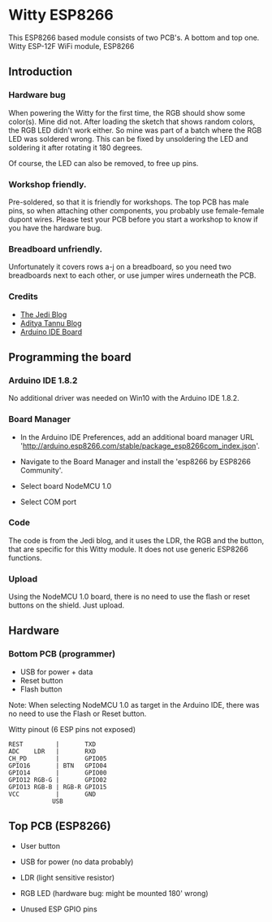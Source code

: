 # Witty ESP8266

This ESP8266 based module consists of two PCB's. A bottom and top one. 
Witty ESP-12F WiFi module, ESP8266

## Introduction

### Hardware bug

When powering the Witty for the first time, the RGB should show some color(s). Mine did not. After loading the sketch that shows random colors, the RGB LED didn't work either. So mine was part of a batch where the RGB LED was soldered wrong. This can be fixed by unsoldering the LED and soldering it after rotating it 180 degrees.

Of course, the LED can also be removed, to free up pins.

### Workshop friendly. 

Pre-soldered, so that it is friendly for workshops. The top PCB has male pins, so when attaching other components, you probably use female-female dupont wires. Please test your PCB before you start a workshop to know if you have the hardware bug.

### Breadboard unfriendly.

Unfortunately it covers rows a-j on a breadboard, so you need two breadboards next to each other, or use jumper wires underneath the PCB.

### Credits

 * [The Jedi Blog](https://blog.the-jedi.co.uk/2016/01/02/wifi-witty-esp12f-board/)
 * [Aditya Tannu Blog](http://adityatannu.com/blog/post/2016/01/31/ESP8266-Witty-Cloud-Board-Demo.html) 
 * [Arduino IDE Board](https://github.com/esp8266/Arduino)


## Programming the board 

### Arduino IDE 1.8.2

No additional driver was needed on Win10 with the Arduino IDE 1.8.2.

### Board Manager

 * In the Arduino IDE Preferences, add an additional board manager URL 'http://arduino.esp8266.com/stable/package_esp8266com_index.json'.

 * Navigate to the Board Manager and install the 'esp8266 by ESP8266 Community'.
 * Select board NodeMCU 1.0
 * Select COM port

### Code

The code is from the Jedi blog, and it uses the LDR, the RGB and the button, that are specific for this Witty module. It does not use generic ESP8266 functions. 

### Upload

Using the NodeMCU 1.0 board, there is no need to use the flash or reset buttons on the shield. Just upload.



## Hardware


### Bottom PCB (programmer)

 * USB for power + data
 * Reset button
 * Flash button

Note: When selecting NodeMCU 1.0 as target in the Arduino IDE, there was no need to use the Flash or Reset button.

Witty pinout (6 ESP pins not exposed)

    REST         |       TXD
    ADC    LDR   |       RXD
    CH_PD        |       GPIO05
    GPIO16       | BTN   GPIO04
    GPIO14       |       GPIO00
    GPIO12 RGB-G |       GPIO02
    GPIO13 RGB-B | RGB-R GPIO15
    VCC          |       GND
                USB


## Top PCB (ESP8266)

 * User button
 * USB for power (no data probably)
 * LDR (light sensitive resistor)
 * RGB LED (hardware bug: might be mounted 180' wrong)

 * Unused ESP GPIO pins
 

